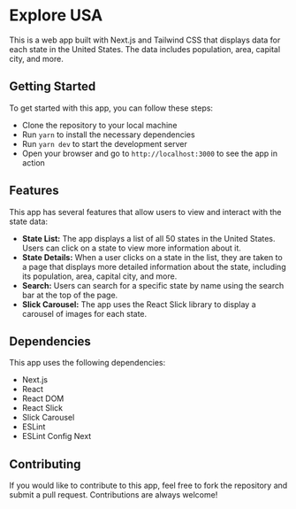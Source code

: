 # Explore USA

This is a web app built with Next.js and Tailwind CSS that displays data for each state in the United States. The data includes population, area, capital city, and more.

## Getting Started

To get started with this app, you can follow these steps:

-   Clone the repository to your local machine
-   Run `yarn` to install the necessary dependencies
-   Run `yarn dev` to start the development server
-   Open your browser and go to `http://localhost:3000` to see the app in action

## Features

This app has several features that allow users to view and interact with the state data:

-   **State List:** The app displays a list of all 50 states in the United States. Users can click on a state to view more information about it.
-   **State Details:** When a user clicks on a state in the list, they are taken to a page that displays more detailed information about the state, including its population, area, capital city, and more.
-   **Search:** Users can search for a specific state by name using the search bar at the top of the page.
-   **Slick Carousel:** The app uses the React Slick library to display a carousel of images for each state.

## Dependencies

This app uses the following dependencies:

-   Next.js
-   React
-   React DOM
-   React Slick
-   Slick Carousel
-   ESLint
-   ESLint Config Next

## Contributing

If you would like to contribute to this app, feel free to fork the repository and submit a pull request. Contributions are always welcome!
